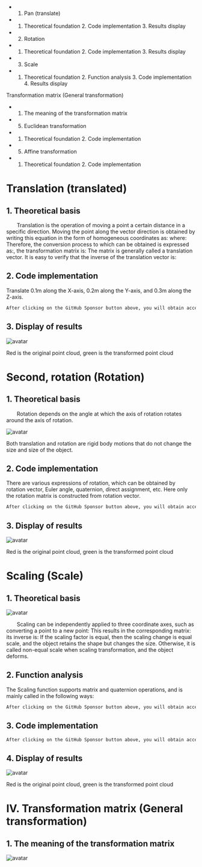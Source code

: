  + 1. Pan (translate) 

 + 1. Theoretical foundation 2. Code implementation 3. Results display

 + 2. Rotation 

 + 1. Theoretical foundation 2. Code implementation 3. Results display

 + 3. Scale 

 + 1. Theoretical foundation 2. Function analysis 3. Code implementation 4. Results display

 Transformation matrix (General transformation) 

 + 1. The meaning of the transformation matrix

 + 5. Euclidean transformation 

 + 1. Theoretical foundation 2. Code implementation

 + 5. Affine transformation 

 + 1. Theoretical foundation 2. Code implementation

#  Translation (translated) 

##  1. Theoretical basis 

   Translation is the operation of moving a point a certain distance in a specific direction. Moving the point along the vector direction is obtained by writing this equation in the form of homogeneous coordinates as: where: Therefore, the conversion process to which can be obtained is expressed as:, the transformation matrix is: The matrix is generally called a translation vector. It is easy to verify that the inverse of the translation vector is:  

##  2. Code implementation 

 Translate 0.1m along the X-axis, 0.2m along the Y-axis, and 0.3m along the Z-axis. 

  ```python  
After clicking on the GitHub Sponsor button above, you will obtain access permissions to my private code repository ( https://github.com/slowlon/my_code_bar ) to view this blog code. By searching the code number of this blog, you can find the code you need, code number is: 2024020309574225694
  ```  
##  3. Display of results 

 ![avatar]( 9fb5e2d2ff5341adba29ac521cdc126f.png) 

 Red is the original point cloud, green is the transformed point cloud  

#  Second, rotation (Rotation) 

##  1. Theoretical basis 

   Rotation depends on the angle at which the axis of rotation rotates around the axis of rotation. 

 ![avatar]( 7bb1f61b66174d18865f607a5e1b08e2.png) 

   Both translation and rotation are rigid body motions that do not change the size and size of the object. 

##  2. Code implementation 

 There are various expressions of rotation, which can be obtained by rotation vector, Euler angle, quaternion, direct assignment, etc. Here only the rotation matrix is constructed from rotation vector. 

  ```python  
After clicking on the GitHub Sponsor button above, you will obtain access permissions to my private code repository ( https://github.com/slowlon/my_code_bar ) to view this blog code. By searching the code number of this blog, you can find the code you need, code number is: 2024020309574225694
  ```  
##  3. Display of results 

 ![avatar]( 9c9f739efe2d46879ee1a1db0680434d.png) 

 Red is the original point cloud, green is the transformed point cloud  

#  Scaling (Scale) 

##  1. Theoretical basis 

 ![avatar]( c5b718d3629846b0a275d35a8cb582a7.png) 

   Scaling can be independently applied to three coordinate axes, such as converting a point to a new point: This results in the corresponding matrix: its inverse is: If the scaling factor is equal, then the scaling change is equal scale, and the object retains the shape but changes the size. Otherwise, it is called non-equal scale when scaling transformation, and the object deforms.  

##  2. Function analysis 

 The Scaling function supports matrix and quaternion operations, and is mainly called in the following ways: 

  ```python  
After clicking on the GitHub Sponsor button above, you will obtain access permissions to my private code repository ( https://github.com/slowlon/my_code_bar ) to view this blog code. By searching the code number of this blog, you can find the code you need, code number is: 2024020309574225694
  ```  
##  3. Code implementation 

  ```python  
After clicking on the GitHub Sponsor button above, you will obtain access permissions to my private code repository ( https://github.com/slowlon/my_code_bar ) to view this blog code. By searching the code number of this blog, you can find the code you need, code number is: 2024020309574225694
  ```  
##  4. Display of results 

 ![avatar]( b63e2e317ab84c688d30ce8b236b9897.png) 

 Red is the original point cloud, green is the transformed point cloud  

#  IV. Transformation matrix (General transformation) 

##  1. The meaning of the transformation matrix 

 ![avatar]( 2021020521363056.png) 

